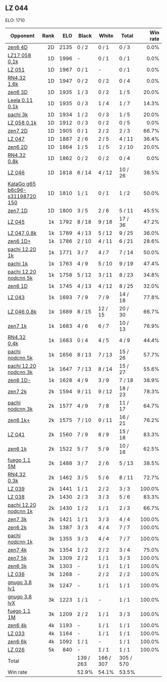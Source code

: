 ## LZ 044 ##

ELO: 1710

Opponent | Rank | ELO | Black | White | Total | Win rate
---------|-----:|----:|-------|-------|-------|-------:
[zen6 4D](zen6%204D.md) | 2D | 2135 | 0 / 2 | 0 / 1 | 0 / 3 | 0.0%
[LZ17 058 0.1k](LZ17%20058%200.1k.md) | 1D | 1996 | - | 0 / 1 | 0 / 1 | 0.0%
[LZ 051](LZ%20051.md) | 1D | 1967 | 0 / 1 | - | 0 / 1 | 0.0%
[RN4.32 1.6k](RN4.32%201.6k.md) | 1D | 1947 | 0 / 2 | 0 / 2 | 0 / 4 | 0.0%
[zen6 3D](zen6%203D.md) | 1D | 1935 | 1 / 3 | 0 / 2 | 1 / 5 | 20.0%
[Leela 0.11 0.1k](Leela%200.11%200.1k.md) | 1D | 1935 | 0 / 3 | 1 / 4 | 1 / 7 | 14.3%
[pachi 3k](pachi%203k.md) | 1D | 1934 | 1 / 2 | 0 / 3 | 1 / 5 | 20.0%
[LZ 058 0.1k](LZ%20058%200.1k.md) | 1D | 1912 | 0 / 3 | 0 / 2 | 0 / 5 | 0.0%
[zen7 2D](zen7%202D.md) | 1D | 1905 | 0 / 1 | 2 / 2 | 2 / 3 | 66.7%
[LZ 047](LZ%20047.md) | 1D | 1887 | 2 / 6 | 2 / 5 | 4 / 11 | 36.4%
[zen6 2D](zen6%202D.md) | 1D | 1864 | 1 / 5 | 1 / 5 | 2 / 10 | 20.0%
[RN4.32 0.8k](RN4.32%200.8k.md) | 1D | 1862 | 0 / 2 | 0 / 2 | 0 / 4 | 0.0%
[LZ 046](LZ%20046.md) | 1D | 1818 | 6 / 14 | 4 / 12 | 10 / 26 | 38.5%
[KataGo g65 b6c96-s31198720 150](KataGo%20g65%20b6c96-s31198720%20150.md) | 1D | 1810 | 1 / 1 | 0 / 1 | 1 / 2 | 50.0%
[zen7 1D](zen7%201D.md) | 1D | 1800 | 3 / 5 | 2 / 6 | 5 / 11 | 45.5%
[LZ 045](LZ%20045.md) | 1k | 1792 | 8 / 18 | 9 / 18 | 17 / 36 | 47.2%
[LZ 047 0.8k](LZ%20047%200.8k.md) | 1k | 1789 | 4 / 13 | 5 / 12 | 9 / 25 | 36.0%
[zen6 1D+](zen6%201D+.md) | 1k | 1786 | 2 / 10 | 4 / 11 | 6 / 21 | 28.6%
[pachi 12.20 1k](pachi%2012.20%201k.md) | 1k | 1771 | 3 / 7 | 4 / 7 | 7 / 14 | 50.0%
[pachi 1k](pachi%201k.md) | 1k | 1763 | 4 / 9 | 5 / 10 | 9 / 19 | 47.4%
[pachi 12.20 nodcnn 5k](pachi%2012.20%20nodcnn%205k.md) | 1k | 1758 | 5 / 12 | 3 / 11 | 8 / 23 | 34.8%
[zen6 1D](zen6%201D.md) | 1k | 1745 | 4 / 13 | 4 / 12 | 8 / 25 | 32.0%
[LZ 043](LZ%20043.md) | 1k | 1693 | 7 / 9 | 7 / 9 | 14 / 18 | 77.8%
[LZ 046 0.8k](LZ%20046%200.8k.md) | 1k | 1689 | 8 / 15 | 12 / 15 | 20 / 30 | 66.7%
[zen7 1k](zen7%201k.md) | 1k | 1683 | 4 / 6 | 6 / 7 | 10 / 13 | 76.9%
[RN4.32 0.4k](RN4.32%200.4k.md) | 1k | 1683 | 0 / 4 | 4 / 5 | 4 / 9 | 44.4%
[pachi nodcnn 5k](pachi%20nodcnn%205k.md) | 1k | 1656 | 8 / 13 | 7 / 13 | 15 / 26 | 57.7%
[pachi 12.20 nodcnn 3k](pachi%2012.20%20nodcnn%203k.md) | 1k | 1647 | 7 / 13 | 8 / 14 | 15 / 27 | 55.6%
[zen6 1D-](zen6%201D-.md) | 1k | 1628 | 4 / 9 | 3 / 9 | 7 / 18 | 38.9%
[zen7 2k](zen7%202k.md) | 2k | 1594 | 9 / 11 | 9 / 12 | 18 / 23 | 78.3%
[pachi nodcnn 3k](pachi%20nodcnn%203k.md) | 2k | 1577 | 4 / 9 | 7 / 8 | 11 / 17 | 64.7%
[zen6 1k+](zen6%201k+.md) | 2k | 1575 | 7 / 10 | 9 / 11 | 16 / 21 | 76.2%
[LZ 041](LZ%20041.md) | 2k | 1560 | 7 / 9 | 8 / 9 | 15 / 18 | 83.3%
[zen6 1k](zen6%201k.md) | 2k | 1522 | 5 / 7 | 5 / 9 | 10 / 16 | 62.5%
[fuego 1.1 5M](fuego%201.1%205M.md) | 2k | 1488 | 3 / 7 | 2 / 6 | 5 / 13 | 38.5%
[RN4.32 0.3k](RN4.32%200.3k.md) | 2k | 1462 | 3 / 5 | 5 / 6 | 8 / 11 | 72.7%
[LZ 039](LZ%20039.md) | 2k | 1441 | 1 / 1 | 2 / 2 | 3 / 3 | 100.0%
[LZ 038](LZ%20038.md) | 2k | 1430 | 2 / 3 | 3 / 3 | 5 / 6 | 83.3%
[pachi 12.20 nodcnn 1k](pachi%2012.20%20nodcnn%201k.md) | 2k | 1430 | 1 / 2 | 1 / 1 | 2 / 3 | 66.7%
[zen7 3k](zen7%203k.md) | 2k | 1421 | 1 / 1 | 3 / 3 | 4 / 4 | 100.0%
[zen6 2k](zen6%202k.md) | 3k | 1387 | 3 / 3 | 4 / 4 | 7 / 7 | 100.0%
[pachi nodcnn 1k](pachi%20nodcnn%201k.md) | 3k | 1355 | 3 / 3 | 4 / 4 | 7 / 7 | 100.0%
[zen7 4k](zen7%204k.md) | 3k | 1354 | 1 / 2 | 2 / 2 | 3 / 4 | 75.0%
[zen7 5k](zen7%205k.md) | 3k | 1309 | 2 / 2 | 1 / 1 | 3 / 3 | 100.0%
[zen6 3k](zen6%203k.md) | 3k | 1303 | - | 1 / 1 | 1 / 1 | 100.0%
[LZ 036](LZ%20036.md) | 3k | 1268 | - | 2 / 2 | 2 / 2 | 100.0%
[gnugo 3.8 lv1](gnugo%203.8%20lv1.md) | 3k | 1247 | - | 1 / 1 | 1 / 1 | 100.0%
[gnugo 3.8 lvX](gnugo%203.8%20lvX.md) | 3k | 1223 | 1 / 1 | - | 1 / 1 | 100.0%
[fuego 1.1 1M](fuego%201.1%201M.md) | 3k | 1209 | 2 / 2 | 1 / 1 | 3 / 3 | 100.0%
[zen6 4k](zen6%204k.md) | 4k | 1193 | - | 1 / 1 | 1 / 1 | 100.0%
[LZ 033](LZ%20033.md) | 4k | 1164 | - | 1 / 1 | 1 / 1 | 100.0%
[zen6 6k](zen6%206k.md) | 4k | 1092 | 1 / 1 | - | 1 / 1 | 100.0%
[LZ 026](LZ%20026.md) | 5k | 840 | - | 1 / 1 | 1 / 1 | 100.0%
Total | | | 139 / 263 | 166 / 307 | 305 / 570 | 
Win rate| | | 52.9% | 54.1% | 53.5% | 
